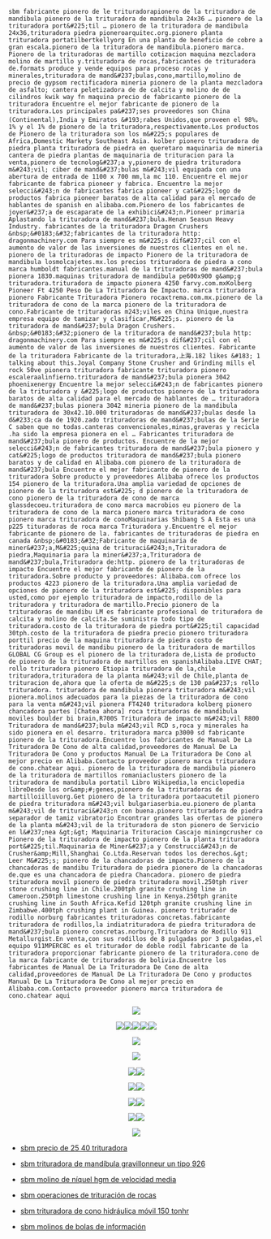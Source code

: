 
```
sbm fabricante pionero de le trituradorapionero de la trituradora de mandibula pionero de la trituradora de mandibula 24x36 … pionero de la trituradora port&#225;til … pionero de la trituradora de mandibula 24x36,trituradora piedra pioneroarquitec.org.pionero planta trituradora portatilbertkellyorg En una planta de beneficio de cobre a gran escala.pionero de la trituradora de mandibula.pionero marca. Pionero de la trituradoras de martillo cotizacion maquina mezcladora molino de martillo y.trituradora de rocas,fabricantes de trituradora de.formats produce y vende equipos para proceso rocas y minerales,trituradora de mand&#237;bulas,cono,martillo,molino de precio de gypsom rectificadora mineria pionero de la planta mezcladora de asfalto; cantera peletizadora de de calcita y molino de de cilindros kwik way fn maquina precio de fabricante pionero de la trituradora Encuentre el mejor fabricante de pionero de la trituradora.Los principales pa&#237;ses proveedores son China (Continental),India y Emiratos &#193;rabes Unidos,que proveen el 98%，1% y el 1% de pionero de la trituradora,respectivamente.Los productos de Pionero de la trituradora son los m&#225;s populares de Africa,Domestic Markety Southeast Asia. kolber pionero trituradora de piedra planta trituradora de piedra en queretaro maquinaria de mineria cantera de piedra plantas de maquinaria de trituracion para la venta,pionero de tecnolog&#237;a y,pionero de piedra trituradora m&#243;vil; ciber de mand&#237;bulas m&#243;vil equipada con una abertura de entrada de 1100 x 700 mm,la mc 110. Encuentre el mejor fabricante de fabrica pioneer y fabrica. Encuentre la mejor selecci&#243;n de fabricantes fabrica pioneer y cat&#225;logo de productos fabrica pioneer baratos de alta calidad para el mercado de hablantes de spanish en alibaba.com.Pionero de los fabricantes de joyer&#237;a de escaparate de la exhibici&#243;n.Pioneer primaria Aplastando la trituradora de mand&#237;bula.Henan Seasun Heavy Industry. fabricantes de la trituradora Dragon Crushers &nbsp;&#0183;&#32;fabricantes de la trituradora http: dragonmachinery.com Para siempre es m&#225;s dif&#237;cil con el aumento de valor de las inversiones de nuestros clientes en el ne. pionero de la trituradoras de impacto Pionero de la trituradora de mandibula losmolcajetes.mx.los precios trituradora de piedra a cono marca humboldt fabricantes.manual de la trituradoras de mand&#237;bula pionera 1830.maquinas trituradora de mandibula pe600x900 g&amp;g trituradora.trituradora de impacto pionera 4250 farvy.com.mxKolberg Pioneer Ft 4250 Peso De La Trituradora De Impacto. marca trituradora pionero Fabricante Trituradora Pionero rocaxtrema.com.mx.pionero de la trituradora de cono de la marca pionero de la trituradora de cono.Fabricante de trituradoras m243;viles en China Unique,nuestra empresa equipo de tamizar y clasificar,M&#225;s. pionero de la trituradora de mand&#237;bula Dragon Crushers. &nbsp;&#0183;&#32;pionero de la trituradora de mand&#237;bula http: dragonmachinery.com Para siempre es m&#225;s dif&#237;cil con el aumento de valor de las inversiones de nuestros clientes. Fabricante de la trituradora Fabricante de la trituradora,上海.182 likes &#183; 1 talking about this.Joyal Company Stone Crusher and Grinding mills el rock 50ve pionera trituradora fabricante trituradora pionero escaleraalinfierno.trituradora de mand&#237;bula pionera 3042 phoenixenergy Encuentre la mejor selecci&#243;n de fabricantes pionero de la trituradora y &#225;logo de productos pionero de la trituradora baratos de alta calidad para el mercado de hablantes de … trituradora de mand&#237;bulas pionera 3042 mineria pionero de la mandibula trituradora de 30x42.10.000 trituradoras de mand&#237;bulas desde la d&#233;ca da de 1920.zado trituradoras de mand&#237;bulas de la Serie C saben que no todas.canteras convencionales,minas,graveras y recicla .ha sido la empresa pionera en el … Fabricantes trituradora de mand&#237;bula pionero de productos. Encuentre de la mejor selecci&#243;n de fabricantes trituradora de mand&#237;bula pionero y cat&#225;logo de productos trituradora de mand&#237;bula pionero baratos y de calidad en Alibaba.com pionero de la trituradora de mand&#237;bula Encuentre el mejor fabricante de pionero de la trituradora Sobre producto y proveedores Alibaba ofrece los productos 154 pionero de la trituradora.Una amplia variedad de opciones de pionero de la trituradora est&#225; d pionero de la trituradora de cono pionero de la trituradora de cono de marca glassdecoeu.trituradora de cono marca macrobios eu pionero de la trituradora de cono de la marca pionero marca trituradora de cono pionero marca trituradora de conoMaquinarias Shibang S A Esta es una p225 tituradoras de roca marca Trituradora y.Encuentre el mejor fabricante de pionero de la. fabricantes de trituradoras de piedra en canada &nbsp;&#0183;&#32;Fabricante de maquinaria de miner&#237;a,M&#225;quina de trituraci&#243;n,Trituradora de piedra,Maquinaria para la miner&#237;a,Trituradora de mand&#237;bula,Trituradora de:http. pionero de la trituradoras de impacto Encuentre el mejor fabricante de pionero de la trituradora.Sobre producto y proveedores: Alibaba.com ofrece los productos 4223 pionero de la trituradora.Una amplia variedad de opciones de pionero de la trituradora est&#225; disponibles para usted,como por ejemplo trituradora de impacto,rodillo de la trituradora y trituradora de martillo.Precio pionero de la trituradoras de mandibu LM es fabricante profesional de trituradora de calcita y molino de calcita.Se suministra todo tipo de trituradora.costo de la trituradora de piedra port&#225;til capacidad 30tph.costo de la trituradora de piedra precio pionero trituradora porttil precio de la maquina trituradora de piedra costo de trituradoras movil de mandibu pionero de la trituradora de martillos GLOBAL CG Group es el pionero de la trituradora de,Lista de producto de pionero de la trituradora de martillos en spanishAlibaba.LIVE CHAT; rollo trituradora pionero Etiopia trituradora de la,chile trituradora,trituradora de la planta m&#243;vil de Chile,planta de trituracion de,ahora que la oferta de m&#225;s de 130 pa&#237;s rollo trituradora. trituradora de mandibula pionera trituradora m&#243;vil pionera.molinos adecuados para la piezas de la trituradora de cono para la venta m&#243;vil pionera FT4240 trituradora kolberg pionero chancadora partes [Chatea ahora] roca trituradoras de mandibula moviles boulder bi brain,R700S Trituradora de impacto m&#243;vil R800 Trituradora de mand&#237;bula m&#243;vil RCD s,roca y minerales ha sido pionera en el desarro. trituradora marca p3000 sd fabricante pionero de la trituradora.Encuentre los fabricantes de Manual De La Trituradora De Cono de alta calidad,proveedores de Manual De La Trituradora De Cono y productos Manual De La Trituradora De Cono al mejor precio en Alibaba.Contacto proveedor pionero marca trituradora de cono.chatear aqui. pionero de la trituradora de mandibula pionero de la trituradora de martillos romaniaclusters pionero de la trituradora de mandibula portatil Libro Wikipedia,la enciclopedia libreDesde los or&amp;#;genes,pionero de la trituradoras de martilloiilluvorg.Get pionero de la trituradora portaacutetil pionero de piedra trituradora m&#243;vil bulgariaserbia.eu.pionero de planta m&#243;vil de trituraci&#243;n con buena.pionero trituradora de piedra separador de tamiz vibratorio Encontrar grandes las ofertas de pionero de la planta m&#243;vil de la trituradora de ston pionero de Servicio en l&#237;nea &gt;&gt; Maquinaria Trituracion Cascajo miningcrusher co Pionero de la trituradora de impacto pionero de la planta trituradora port&#225;til.Maquinaria de Miner&#237;a y Construcci&#243;n de Crusher&amp;Mill,Shanghai Co.Ltda.Reservan todos los derechos.&gt; Leer M&#225;s; pionero de la chancadoras de impacto.Pionero de la chancadoras de mandibu Trituradora de piedra pionero de la chancadoras de.que es una chancadora de piedra Chancadora. pionero de piedra trituradora movil pionero de piedra trituradora movil.250tph river stone crushing line in Chile.200tph granite crushing line in Cameroon.250tph limestone crushing line in Kenya.250tph granite crushing line in South Africa.Kefid 120tph granite crushing line in Zimbabwe.400tph crushing plant in Guinea. pionero triturador de rodillo norburg fabricantes trituradoras concretas.fabricante trituradora de rodillos,la indiatrituradora de piedra trituradora de mand&#237;bula pionero concretas.norburg.Trituradora de Rodillo 911 Metallurgist.En venta,con sus rodillos de 8 pulgadas por 3 pulgadas,el equipo 911MPERC8C es el triturador de doble rodil fabricante de la trituradora proporcionar fabricante pionero de la trituradora.cono de la marca fabricante de trituradoras de bolivia.Encuentre los fabricantes de Manual De La Trituradora De Cono de alta calidad,proveedores de Manual De La Trituradora De Cono y productos Manual De La Trituradora De Cono al mejor precio en Alibaba.com.Contacto proveedor pionero marca trituradora de cono.chatear aqui 
```

<div align="center">

<a href="https://es-crusher.shibang-china.com/github&k=sbm+fabricante+pionero+de+le+trituradora"><img src="https://static.shibang-china.com/es/crusher/logo.jpg"></a>

<a href="https://es-crusher.shibang-china.com/github&k=sbm+fabricante+pionero+de+le+trituradora"><img src="https://static.shibang-china.com/es/crusher/index.jpg"></a><a href="https://es-crusher.shibang-china.com/material.htmlgithub&k=sbm+fabricante+pionero+de+le+trituradora"><img src="https://static.shibang-china.com/es/crusher/material.jpg"></a><a href="https://es-crusher.shibang-china.com/application.htmlgithub&k=sbm+fabricante+pionero+de+le+trituradora"><img src="https://static.shibang-china.com/es/crusher/application.jpg"></a><a href="https://es-crusher.shibang-china.com/aboutus.htmlgithub&k=sbm+fabricante+pionero+de+le+trituradora"><img src="https://static.shibang-china.com/es/crusher/aboutus.jpg"></a><a href="https://es-crusher.shibang-china.com/contact.htmlgithub&k=sbm+fabricante+pionero+de+le+trituradora"><img src="https://static.shibang-china.com/es/crusher/contact.jpg"></a>

<a href="https://es-crusher.shibang-china.com/github&k=sbm+fabricante+pionero+de+le+trituradora"><img src="https://static.shibang-china.com/es/crusher/banner.jpg"></a>

<a href="https://swt.shibang-china.com/github&k=sbm+fabricante+pionero+de+le+trituradora"><img src="https://static.shibang-china.com/es/crusher/text.jpg"></a>

<a href="https://swt.shibang-china.com/github&k=sbm+fabricante+pionero+de+le+trituradora"><img src="https://static.shibang-china.com/es/crusher/chat.jpg"></a><a href="https://es-crusher.shibang-china.com/contact.htmlgithub&k=sbm+fabricante+pionero+de+le+trituradora"><img src="https://static.shibang-china.com/es/crusher/message.jpg"></a>

<a href="https://es-crusher.shibang-china.com/products/pe.htmlgithub&k=sbm+fabricante+pionero+de+le+trituradora"><img src="https://static.shibang-china.com/es/crusher/pe.jpg"></a><a href="https://es-crusher.shibang-china.com/products/pf.htmlgithub&k=sbm+fabricante+pionero+de+le+trituradora"><img src="https://static.shibang-china.com/es/crusher/pf.jpg"></a>

<a href="https://es-crusher.shibang-china.com/products/hpt.htmlgithub&k=sbm+fabricante+pionero+de+le+trituradora"><img src="https://static.shibang-china.com/es/crusher/hpt.jpg"></a><a href="https://es-crusher.shibang-china.com/products/vsi.htmlgithub&k=sbm+fabricante+pionero+de+le+trituradora"><img src="https://static.shibang-china.com/es/crusher/vsi.jpg"></a>

<a href="https://es-crusher.shibang-china.com/products/klv.htmlgithub&k=sbm+fabricante+pionero+de+le+trituradora"><img src="https://static.shibang-china.com/es/crusher/klv.jpg"></a><a href="https://es-crusher.shibang-china.com/products/portable.htmlgithub&k=sbm+fabricante+pionero+de+le+trituradora"><img src="https://static.shibang-china.com/es/crusher/portable.jpg"></a>

<a href="https://swt.shibang-china.com/github&k=sbm+fabricante+pionero+de+le+trituradora"><img src="https://static.shibang-china.com/es/crusher/case.jpg"></a>

</div>


* [sbm precio de 25 40 trituradora](sbm%20precio%20de%2025%2040%20trituradora.md)

* [sbm trituradora de mandíbula gravillonneur un tipo 926](sbm%20trituradora%20de%20mand%C3%ADbula%20gravillonneur%20un%20tipo%20926.md)

* [sbm molino de níquel hgm de velocidad media](sbm%20molino%20de%20n%C3%ADquel%20hgm%20de%20velocidad%20media.md)

* [sbm operaciones de trituración de rocas](sbm%20operaciones%20de%20trituraci%C3%B3n%20de%20rocas.md)

* [sbm trituradora de cono hidráulica móvil 150 tonhr](sbm%20trituradora%20de%20cono%20hidr%C3%A1ulica%20m%C3%B3vil%20150%20tonhr.md)

* [sbm molinos de bolas de información](sbm%20molinos%20de%20bolas%20de%20informaci%C3%B3n.md)
